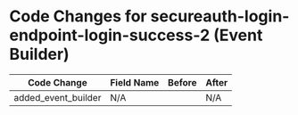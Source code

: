 # Code Changes for secureauth-login-endpoint-login-success-2 (Event Builder)

| Code Change | Field Name | Before | After |
|-------------|------------|--------|-------|
| added_event_builder | N/A |  | N/A |